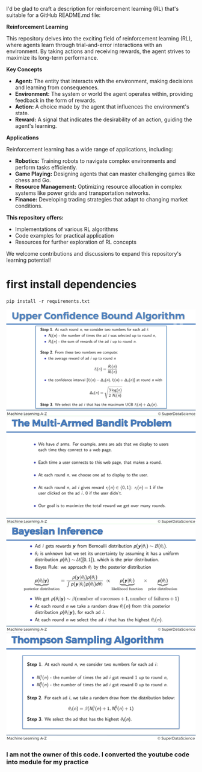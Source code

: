 I'd be glad to craft a description for reinforcement learning (RL) that's suitable for a GitHub README.md file:

**Reinforcement Learning**

This repository delves into the exciting field of reinforcement learning (RL), where agents learn through trial-and-error interactions with an environment. By taking actions and receiving rewards, the agent strives to maximize its long-term performance.

**Key Concepts**

* **Agent:** The entity that interacts with the environment, making decisions and learning from consequences.
* **Environment:** The system or world the agent operates within, providing feedback in the form of rewards.
* **Action:** A choice made by the agent that influences the environment's state.
* **Reward:** A signal that indicates the desirability of an action, guiding the agent's learning.

**Applications**

Reinforcement learning has a wide range of applications, including:

* **Robotics:** Training robots to navigate complex environments and perform tasks efficiently.
* **Game Playing:** Designing agents that can master challenging games like chess and Go.
* **Resource Management:** Optimizing resource allocation in complex systems like power grids and transportation networks.
* **Finance:** Developing trading strategies that adapt to changing market conditions.

**This repository offers:**

* Implementations of various RL algorithms
* Code examples for practical application
* Resources for further exploration of RL concepts

We welcome contributions and discussions to expand this repository's learning potential!



# first install dependencies

```
pip install -r requirements.txt

```

![Upper Confidence Bound](https://github.com/akshatraj26/Reinforcement-Learning-Ads/blob/main/upper-confidence-bound.png)
![Multi arm bandit](https://github.com/akshatraj26/Reinforcement-Learning-Ads/blob/main/multi-arm-bandit.png)
![Bayesian](https://github.com/akshatraj26/Reinforcement-Learning-Ads/blob/main/bayesian_inference.png)
![Thompson](https://github.com/akshatraj26/Reinforcement-Learning-Ads/blob/main/thompson_sampling.png)




### I am not the owner of this code. I converted the youtube code into module for my practice
